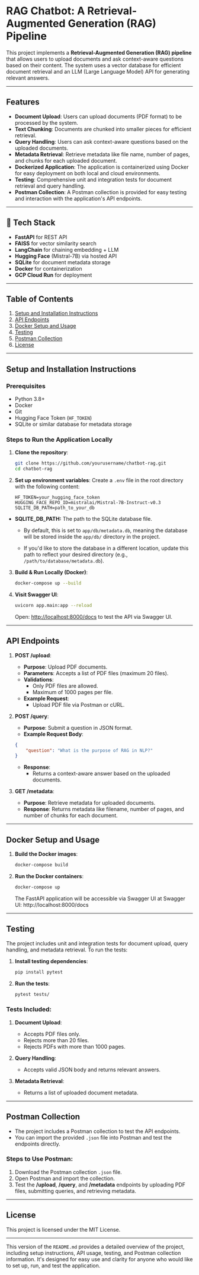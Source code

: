 # RAG Chatbot: A Retrieval-Augmented Generation (RAG) Pipeline

This project implements a **Retrieval-Augmented Generation (RAG) pipeline** that allows users to upload documents and ask context-aware questions based on their content. The system uses a vector database for efficient document retrieval and an LLM (Large Language Model) API for generating relevant answers.

---

## Features

- **Document Upload**: Users can upload documents (PDF format) to be processed by the system.
- **Text Chunking**: Documents are chunked into smaller pieces for efficient retrieval.
- **Query Handling**: Users can ask context-aware questions based on the uploaded documents.
- **Metadata Retrieval**: Retrieve metadata like file name, number of pages, and chunks for each uploaded document.
- **Dockerized Application**: The application is containerized using Docker for easy deployment on both local and cloud environments.
- **Testing**: Comprehensive unit and integration tests for document retrieval and query handling.
- **Postman Collection**: A Postman collection is provided for easy testing and interaction with the application's API endpoints.

---

## 🧱 Tech Stack
- **FastAPI** for REST API
- **FAISS** for vector similarity search
- **LangChain** for chaining embedding + LLM
- **Hugging Face** (Mistral-7B) via hosted API
- **SQLite** for document metadata storage
- **Docker** for containerization
- **GCP Cloud Run** for deployment

---

## Table of Contents

1. [Setup and Installation Instructions](#setup-and-installation-instructions)
2. [API Endpoints](#api-endpoints)
3. [Docker Setup and Usage](#docker-setup-and-usage)
4. [Testing](#testing)
5. [Postman Collection](#postman-collection)
6. [License](#license)

---

## Setup and Installation Instructions

### Prerequisites

- Python 3.8+
- Docker
- Git
- Hugging Face Token (`HF_TOKEN`)
- SQLite or similar database for metadata storage

### Steps to Run the Application Locally


1. **Clone the repository**:
    ```bash
    git clone https://github.com/yourusername/chatbot-rag.git
    cd chatbot-rag
    ```

2. **Set up environment variables**:
    Create a `.env` file in the root directory with the following content:
    ```env
    HF_TOKEN=your_hugging_face_token
    HUGGING_FACE_REPO_ID=mistralai/Mistral-7B-Instruct-v0.3
    SQLITE_DB_PATH=path_to_your_db
    ```

  - **SQLITE_DB_PATH:** The path to the SQLite database file.

    - By default, this is set to `app/db/metadata.db`, meaning the database will be stored inside the `app/db/` directory in the project.
  
    - If you'd like to store the database in a different location, update this path to reflect your desired directory (e.g., `/path/to/database/metadata.db`).

3. **Build & Run Locally (Docker)**:
    ```bash
    docker-compose up --build
    ```   

4. **Visit Swagger UI**:
    ```bash
    uvicorn app.main:app --reload
    ```
    Open: [http://localhost:8000/docs](http://localhost:8000/docs) to test the API via Swagger UI.

---

## API Endpoints

1. **POST /upload**:
    - **Purpose**: Upload PDF documents.
    - **Parameters**: Accepts a list of PDF files (maximum 20 files).
    - **Validations**:
        - Only PDF files are allowed.
        - Maximum of 1000 pages per file.
    - **Example Request**: 
        - Upload PDF file via Postman or cURL.

2. **POST /query**:
    - **Purpose**: Submit a question in JSON format.
    - **Example Request Body**:
    ```json
    {
        "question": "What is the purpose of RAG in NLP?"
    }
    ```
    - **Response**:
        - Returns a context-aware answer based on the uploaded documents.

3. **GET /metadata**:
    - **Purpose**: Retrieve metadata for uploaded documents.
    - **Response**: Returns metadata like filename, number of pages, and number of chunks for each document.

---

## Docker Setup and Usage

1. **Build the Docker images**:
    ```bash
    docker-compose build
    ```

2. **Run the Docker containers**:
    ```bash
    docker-compose up
    ```

    The FastAPI application will be accessible via Swagger UI at Swagger UI: http://localhost:8000/docs

---

## Testing

The project includes unit and integration tests for document upload, query handling, and metadata retrieval. To run the tests:

1. **Install testing dependencies**:
    ```bash
    pip install pytest
    ```

2. **Run the tests**:
    ```bash
    pytest tests/
    ```

### Tests Included:

1. **Document Upload**:
    - Accepts PDF files only.
    - Rejects more than 20 files.
    - Rejects PDFs with more than 1000 pages.

2. **Query Handling**:
    - Accepts valid JSON body and returns relevant answers.

3. **Metadata Retrieval**:
    - Returns a list of uploaded document metadata.



---

## Postman Collection

- The project includes a Postman collection to test the API endpoints.
- You can import the provided `.json` file into Postman and test the endpoints directly.

### Steps to Use Postman:
1. Download the Postman collection `.json` file.
2. Open Postman and import the collection.
3. Test the **/upload**, **/query**, and **/metadata** endpoints by uploading PDF files, submitting queries, and retrieving metadata.

---

## License

This project is licensed under the MIT License.

---

This version of the `README.md` provides a detailed overview of the project, including setup instructions, API usage, testing, and Postman collection information. It's designed for easy use and clarity for anyone who would like to set up, run, and test the application.

